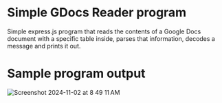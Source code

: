 # Simple GDocs Reader program
Simple express.js program that reads the contents of a Google Docs document with a specific table inside, parses that information, decodes a message and prints it out.

# Sample program output
![Screenshot 2024-11-02 at 8 49 11 AM](https://github.com/user-attachments/assets/ace3a79e-3011-4d98-9adc-7f59fecb157f)

